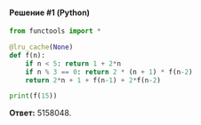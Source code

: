 #### Решение #1 (Python)
```python
from functools import *

@lru_cache(None)
def f(n):
    if n < 5: return 1 + 2*n
    if n % 3 == 0: return 2 * (n + 1) * f(n-2)
    return 2*n + 1 + f(n-1) + 2*f(n-2)

print(f(15))
```
**Ответ:** 5158048.
